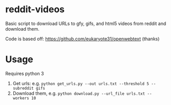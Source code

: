 # reddit-videos

Basic script to download URLs to gfy, gifs, and html5 videos from reddit and download them.

Code is based off: https://github.com/eukaryote31/openwebtext (thanks)

# Usage

Requires python 3

1. Get urls: e.g. `python get_urls.py --out urls.txt --threshold 5 --subreddit gifs`
2. Download them, e.g. `python download.py --url_file urls.txt --workers 10`
